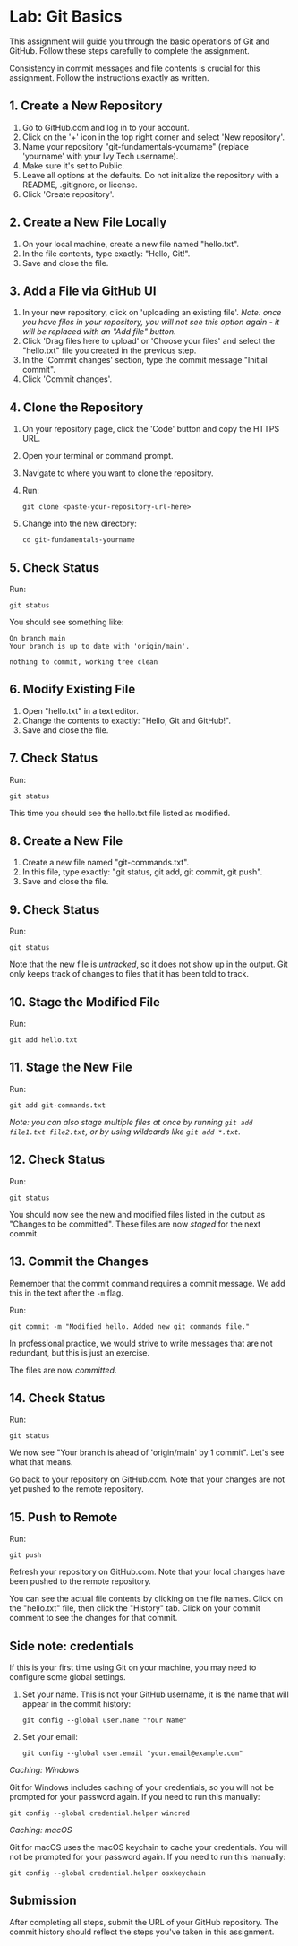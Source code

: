 # Lab: Git Basics

This assignment will guide you through the basic operations of Git and GitHub. Follow these steps carefully to complete the assignment.

Consistency in commit messages and file contents is crucial for this assignment. Follow the instructions exactly as written.

## 1. Create a New Repository

1. Go to GitHub.com and log in to your account.
2. Click on the '+' icon in the top right corner and select 'New repository'.
3. Name your repository "git-fundamentals-yourname" (replace 'yourname' with your Ivy Tech username).
4. Make sure it's set to Public.
5. Leave all options at the defaults. Do not initialize the repository with a README, .gitignore, or license.
6. Click 'Create repository'.

## 2. Create a New File Locally

1. On your local machine, create a new file named "hello.txt".
2. In the file contents, type exactly: "Hello, Git!".
3. Save and close the file.

## 3. Add a File via GitHub UI

1. In your new repository, click on 'uploading an existing file'. _Note: once you have files in your repository, you will not see this option again - it will be replaced with an "Add file" button._
2. Click 'Drag files here to upload' or 'Choose your files' and select the "hello.txt" file you created in the previous step.
3. In the 'Commit changes' section, type the commit message "Initial commit".
4. Click 'Commit changes'.

## 4. Clone the Repository

1. On your repository page, click the 'Code' button and copy the HTTPS URL.
2. Open your terminal or command prompt.
3. Navigate to where you want to clone the repository.
4. Run:

   `git clone <paste-your-repository-url-here>`

5. Change into the new directory:

   `cd git-fundamentals-yourname`

## 5. Check Status

Run:

`git status`

You should see something like:

```
On branch main
Your branch is up to date with 'origin/main'.

nothing to commit, working tree clean
```

## 6. Modify Existing File

1. Open "hello.txt" in a text editor.
2. Change the contents to exactly: "Hello, Git and GitHub!".
3. Save and close the file.

## 7. Check Status

Run:

`git status`

This time you should see the hello.txt file listed as modified.

## 8. Create a New File

1. Create a new file named "git-commands.txt".
2. In this file, type exactly: "git status, git add, git commit, git push".
3. Save and close the file.

## 9. Check Status

Run:

`git status`

Note that the new file is _untracked_, so it does not show up in the output. Git only keeps track of changes to files that it has been told to track.

## 10. Stage the Modified File

Run:

`git add hello.txt`

## 11. Stage the New File

Run:

`git add git-commands.txt`

_Note: you can also stage multiple files at once by running `git add file1.txt file2.txt`, or by using wildcards like `git add *.txt`._

## 12. Check Status

Run:

`git status`

You should now see the new and modified files listed in the output as "Changes to be committed". These files are now _staged_ for the next commit.

## 13. Commit the Changes

Remember that the commit command requires a commit message. We add this in the text after the `-m` flag.

Run:

`git commit -m "Modified hello. Added new git commands file."`

In professional practice, we would strive to write messages that are not redundant, but this is just an exercise.

The files are now _committed_.

## 14. Check Status

Run:

`git status`

We now see "Your branch is ahead of 'origin/main' by 1 commit". Let's see what that means.

Go back to your repository on GitHub.com. Note that your changes are not yet pushed to the remote repository.

## 15. Push to Remote

Run:

`git push`

Refresh your repository on GitHub.com. Note that your local changes have been pushed to the remote repository.

You can see the actual file contents by clicking on the file names. Click on the "hello.txt" file, then click the "History" tab. Click on your commit comment to see the changes for that commit.

## Side note: credentials

If this is your first time using Git on your machine, you may need to configure some global settings.

1. Set your name. This is not your GitHub username, it is the name that will appear in the commit history:

   `git config --global user.name "Your Name"`

2. Set your email:

   `git config --global user.email "your.email@example.com"`

_Caching: Windows_

Git for Windows includes caching of your credentials, so you will not be prompted for your password again. If you need to run this manually:

```
git config --global credential.helper wincred
```

_Caching: macOS_

Git for macOS uses the macOS keychain to cache your credentials. You will not be prompted for your password again. If you need to run this manually:

```
git config --global credential.helper osxkeychain
```

## Submission

After completing all steps, submit the URL of your GitHub repository. The commit history should reflect the steps you've taken in this assignment.
